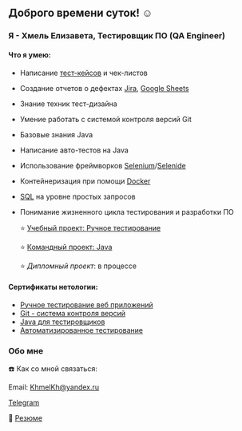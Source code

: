 ## Доброго времени суток! ☺️

### Я - Хмель Елизавета, Тестировщик ПО (QA Engineer)

#### Что я умею:
- Написание [тест-кейсов](https://docs.google.com/spreadsheets/d/1IG1b6z4JuqP5RAuW_yxBxRgmTsP_K4ayUuAz9FS6ln0/edit#gid=145001458) и чек-листов
- Создание отчетов о дефектах [Jira](https://docs.google.com/spreadsheets/d/1t-DmNiU-zt0Qa1J1A0BIBZGoCwiccb4I_11kbjHSIz8/edit#gid=0), [Google Sheets](https://docs.google.com/spreadsheets/d/1pfrnU1quiux80Mtv2gTNH2ZKYBGJhMDGU3PEdDBGCZs/edit#gid=1411288374)
- Знание техник тест-дизайна
- Умение работать с системой контроля версий Git
- Базовые знания Java
- Написание авто-тестов на Java
- Использование фреймворков [Selenium](https://github.com/ElizavetaKhmel/OrderBankCard_Selenium)/[Selenide](https://github.com/ElizavetaKhmel/CardDeliveryOrder)
- Контейнеризация при помощи [Docker](https://github.com/ElizavetaKhmel/Docker_PostgresSQL)
- [SQL](https://docs.google.com/spreadsheets/d/1CtqJQoJ_KlGuAPQG4AhsSRG8tehMC123piqsQvgOwpA/edit#gid=1669323206) на уровне простых запросов
- Понимание жизненного цикла тестирования и разработки ПО

  ⭐️ [Учебный проект: Ручное тестирование](https://docs.google.com/spreadsheets/d/13aMQb0k_HoFO4qUCj4wsTepeU_hP18P00XouAXnirHU/edit#gid=1691012178)
  
  ⭐️ [Командный проект: Java](https://github.com/sharutyunyanqa/Team_project)
  
  ⭐️ _Дипломный проект_: в процессе

 #### Сертификаты нетологии:
 - [Ручное тестирование веб приложений](https://github.com/ElizavetaKhmel/ElizavetaKhmel/blob/main/ManualTesting_certificate.pdf)
 - [Git - система контроля версий](https://github.com/ElizavetaKhmel/ElizavetaKhmel/blob/main/Git_certificate.pdf)
 - [Java для тестировщиков](https://github.com/ElizavetaKhmel/ElizavetaKhmel/blob/main/Java_certificate.pdf)
 - [Автоматизированное тестирование](https://github.com/ElizavetaKhmel/ElizavetaKhmel/blob/main/AutomatedTesting_certificate.pdf)

### Обо мне
☎️ Как со мной связаться:

Email: KhmelKh@yandex.ru

[Telegram](https://t.me/khkhkhkhmel)

💼 [Резюме](https://docs.google.com/document/d/1og2J_yGmjhMgyFlOzTQZK5d4jLNfU0slr4eumEj4Aog/edit?usp=sharing)


